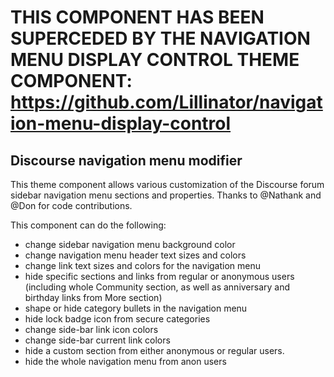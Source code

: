 
# THIS COMPONENT HAS BEEN SUPERCEDED BY THE NAVIGATION MENU DISPLAY CONTROL THEME COMPONENT: https://github.com/Lillinator/navigation-menu-display-control

## Discourse navigation menu modifier


This theme component allows various customization of the Discourse forum sidebar navigation menu sections and properties. Thanks to @Nathank and @Don for code contributions. 

This component can do the following:

* change sidebar navigation menu background color
* change navigation menu header text sizes and colors
* change link text sizes and colors for the navigation menu
* hide specific sections and links from regular or anonymous users (including whole Community section, as well as anniversary and birthday links from More section)
* shape or hide category bullets in the navigation menu
* hide lock badge icon from secure categories
* change side-bar link icon colors
* change side-bar current link colors
* hide a custom section from either anonymous or regular users.
* hide the whole navigation menu from anon users
